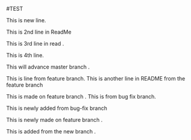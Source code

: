 

#TEST




This is new line.

This is 2nd line in ReadMe
 
This is 3rd line in read .

This is 4th line.


This will advance master branch .

This is line from feature branch. 
This is another line in README from the feature branch 

This is made on feature branch . 
This is from bug fix branch. 

This is newly added from bug-fix branch

This is newly  made on feature branch . 

This is added from the new branch . 
